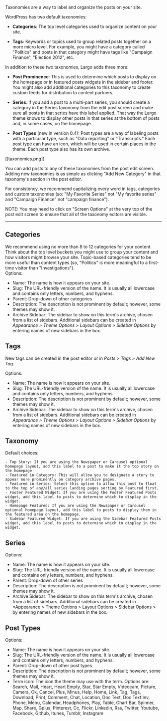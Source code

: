 Taxonomies are a way to label and organize the posts on your site.

WordPress has two default taxonomies:

- **Categories**: The top level categories used to organize content on your site.  

- **Tags**: Keywords or topics used to group related posts together on a more micro level. For example, you might have a category called "Politics" and posts in that category might have tags like "Campaign Finance", "Election 2012", etc.

In addition to these two taxonomies, Largo adds three more:

- **Post Prominence**: This is used to determine which posts to display on the homepage or in featured posts widgets in the sidebar and footer. You might also add additional categories to this taxonomy to create custom feeds for distribution to content partners.

- **Series**: If you add a post to a multi-part series, you should create a category in the Series taxonomy from the edit post screen and make sure all posts in that series have this label applied. That way the Largo theme knows to display other posts in that series at the bottom of posts and, in some cases, on the homepage.

- **Post Types** (new in version 0.4): Post types are a way of labeling posts with a particular type, such as "Data reporting" or "Transcripts." Each post type can have an icon, which will be used in certain places in the theme. Each post type also has its own archive. 

[[taxonomies.png]]

You can add posts to any of these taxonomies from the post edit screen. Adding new taxonomies is as simple as clicking "Add New Category" in that taxonomy's section in the post editor.

For consistency, we recommend capitalizing every word in tags, categories and custom taxonomies (so: "My Favorite Series" not "My favorite series" and "Campaign Finance" not "campaign finance").

NOTE: You may need to click on "Screen Options" at the very top of the post edit screen to ensure that all of the taxonomy editors are visible.

-------

## Categories

We recommend using no more than 8 to 12 categories for your content. Think about the top level buckets you might use to group your content and how visitors might browse your site. Topic-based categories tend to be more useful than content types (so, "Politics" is more meaningful to a first-time visitor than "Investigations").  
Options:
- Name: The name is how it appears on your site. 
- Slug: The URL-friendly version of the name. It is usually all lowercase and contains only letters, numbers, and hyphens.
- Parent: Drop-down of other categories
- Description: The description is not prominent by default; however, some themes may show it.
- Archive Sidebar: The sidebar to show on this term's archive, chosen from a list of sidebars. Additional sidebars can be created in *Appearance &gt; Theme Options &gt; Layout Options &gt; Sidebar Options* by entering names of new sidebars in the box. 

## Tags

New tags can be created in the post editor or in *Posts &gt; Tags &gt; Add New Tag*.  

Options:

- Name: The name is how it appears on your site. 
- Slug: The URL-friendly version of the name. It is usually all lowercase and contains only letters, numbers, and hyphens.
- Description: The description is not prominent by default; however, some themes may show it.
- Archive Sidebar: The sidebar to show on this term's archive, chosen from a list of sidebars. Additional sidebars can be created in *Appearance &gt; Theme Options &gt; Layout Options &gt; Sidebar Options* by entering names of new sidebars in the box. 

## Taxonomy

Default choices:

	- Top Story: If you are using the Newspaper or Carousel optional homepage layout, add this label to a post to make it the top story on the homepage
	- Featured in Category: This will allow you to designate a story to appear more prominently on category archive pages.
	- Featured in Series: Select this option to allow this post to float to the top of any/all series landing pages sorting by Featured first.
	- Footer Featured Widget: If you are using the Footer Featured Posts widget, add this label to posts to determine which to display in the widget.
	- Homepage Featured: If you are using the Newspaper or Carousel optional homepage layout, add this label to posts to display them in the featured area on the homepage.
	- Sidebar Featured Widget: If you are using the Sidebar Featured Posts widget, add this label to posts to determine which to display in the widget.

## Series 

Options:

- Name: The name is how it appears on your site. 
- Slug: The URL-friendly version of the name. It is usually all lowercase and contains only letters, numbers, and hyphens.
- Parent: Drop-down of other series
- Description: The description is not prominent by default; however, some themes may show it.
- Archive Sidebar: The sidebar to show on this term's archive, chosen from a list of sidebars. Additional sidebars can be created in *Appearance &gt; Theme Options &gt; Layout Options &gt; Sidebar Options &gt; by entering names of new sidebars in the box. 

## Post Types

Options:

- Name: The name is how it appears on your site. 
- Slug: The URL-friendly version of the name. It is usually all lowercase and contains only letters, numbers, and hyphens.
- Parent: Drop-down of other post types
- Description: The description is not prominent by default; however, some themes may show it.
- Term icon: The icon the theme may use with the term. Options are: Search, Mail, Heart, Heart Empty, Star, Star Empty, Videocam, Picture, Camera, Ok, Cancel, Plus, Minus, Help, Home, Link, Tag, Tags, Download, Print, Comment, Chat, Location, Doc Text, Doc Text Inv, Phone, Menu, Calendar, Headphones, Play, Table, Chart Bar, Spinner, Map, Share, Gplus, Pinterest, Cc, Flickr, Linkedin, Rss, Twitter, Youtube, Facebook, Github, Itunes, Tumblr, Instagram

